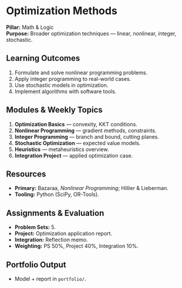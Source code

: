 # Optimization Methods
**Pillar:** Math & Logic  
**Purpose:** Broader optimization techniques — linear, nonlinear, integer, stochastic.

## Learning Outcomes
1. Formulate and solve nonlinear programming problems.
2. Apply integer programming to real-world cases.
3. Use stochastic models in optimization.
4. Implement algorithms with software tools.

## Modules & Weekly Topics
1. **Optimization Basics** — convexity, KKT conditions.
2. **Nonlinear Programming** — gradient methods, constraints.
3. **Integer Programming** — branch and bound, cutting planes.
4. **Stochastic Optimization** — expected value models.
5. **Heuristics** — metaheuristics overview.
6. **Integration Project** — applied optimization case.

## Resources
- **Primary:** Bazaraa, *Nonlinear Programming*; Hillier & Lieberman.
- **Tooling:** Python (SciPy, OR-Tools).

## Assignments & Evaluation
- **Problem Sets:** 5.
- **Project:** Optimization application report.
- **Integration:** Reflection memo.
- **Weighting:** PS 50%, Project 40%, Integration 10%.

## Portfolio Output
- Model + report in `portfolio/`.
